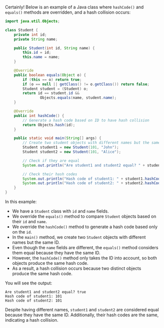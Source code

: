 Certainly! Below is an example of a Java class where `hashCode()` and `equals()` methods are overridden, and a hash collision occurs:

```java
import java.util.Objects;

class Student {
    private int id;
    private String name;

    public Student(int id, String name) {
        this.id = id;
        this.name = name;
    }

    @Override
    public boolean equals(Object o) {
        if (this == o) return true;
        if (o == null || getClass() != o.getClass()) return false;
        Student student = (Student) o;
        return id == student.id &&
                Objects.equals(name, student.name);
    }

    @Override
    public int hashCode() {
        // Generate a hash code based on ID to have hash collision
        return Objects.hash(id);
    }

    public static void main(String[] args) {
        // Create two student objects with different names but the same ID
        Student student1 = new Student(101, "John");
        Student student2 = new Student(101, "Alice");

        // Check if they are equal
        System.out.println("Are student1 and student2 equal? " + student1.equals(student2));

        // Check their hash codes
        System.out.println("Hash code of student1: " + student1.hashCode());
        System.out.println("Hash code of student2: " + student2.hashCode());
    }
}

```

In this example:
- We have a `Student` class with `id` and `name` fields.
- We override the `equals()` method to compare `Student` objects based on their `id` and `name`.
- We override the `hashCode()` method to generate a hash code based only on the `id`.
- In the `main()` method, we create two `Student` objects with different names but the same ID.
- Even though the `name` fields are different, the `equals()` method considers them equal because they have the same ID.
- However, the `hashCode()` method only takes the ID into account, so both objects produce the same hash code.
- As a result, a hash collision occurs because two distinct objects produce the same hash code.

You will see the output:
```
Are student1 and student2 equal? true
Hash code of student1: 101
Hash code of student2: 101
```
Despite having different names, `student1` and `student2` are considered equal because they have the same ID. Additionally, their hash codes are the same, indicating a hash collision.